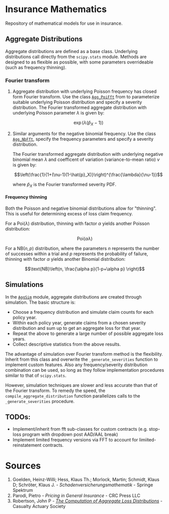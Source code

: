 # Insurance Mathematics

Repository of mathematical models for use in insurance. 

## Aggregate Distributions

Aggregate distributions are defined as a base class. Underlying distributions call directly from the `scipy.stats` module. Methods are designed to as flexible as possible, with some parameters overrideable (such as frequency thinning).

### Fourier transform

1. Aggregate distribution with underlying Poisson frequency has closed form Fourier transform. Use the class [`Agg_PoiFft`](pkg/src/fft_poisson.py) from to parameterize suitable underlying Poisson distribution and specify a severity distribution.
    The Fourier transformed aggregate distribution with underlying Poisson parameter $\lambda$ is given by:

    $$\exp\Big( \lambda (\hat{p}_X - 1) \Big)$$

2. Similar arguments for the negative binomial frequency. Use the class [`Agg_NbFft`](pkg/src/fft_nb.py), specify the frequency parameters and specify a severity distribution.

    The Fourier transformed aggregate distribution with underlying negative binomial mean $\lambda$ and coefficent of variation (variance-to-mean ratio) $\nu$ is given by:

    $$\left(\frac{1}{1+(\nu-1)(1-\hat{p}_X)}\right)^{\frac{\lambda}{\nu-1}}$$

    where $\hat{p}_X$ is the Fourier transformed severity PDF.

#### Frequency thinning

Both the Poisson and negative binomial distributions allow for "thinning". This is useful for determining excess of loss claim frequency. 

For a $\text{Poi}(\lambda)$ distribution, thinning with factor $\alpha$ yields another Poisson distribution:

$$\text{Poi}(\alpha \lambda)$$

For a $\text{NB}(n, p)$ distribution, where the parameters $n$ represents the number of successes within a trial and $p$ represents the probability of failure, thinning with factor $\alpha$ yields another Binomial distribution:

$$\text{NB}\left(n, \frac{\alpha p}{1-p+\alpha p} \right)$$

## Simulations

In the [`AggSim`](pkg/src/agg_sim.py) module, aggregate distributions are created through simulation. The basic structure is:

- Choose a frequency distribution and simulate claim counts for each policy year.
- Within each policy year, generate claims from a chosen severity distribution and sum up to get an aggregate loss for that year.
- Repeat the above to generate a large number of possible aggregate loss years.
- Collect descriptive statistics from the above results.

The advantage of simulation over Fourier transform method is the flexibility. Inherit from this class and overwrite the `_generate_severities` function to implement custom features. Also any frequency/severity distribution combination can be used, so long as they follow implementation procedures similar to that of `scipy.stats`.

However, simulation techniques are slower and less accurate than that of the Fourier transform. To remedy the speed, the `compile_aggregate_distribution` function parallelizes calls to the `_generate_severities` procedure.

## TODOs:

- Implement/inherit from fft sub-classes for custom contracts (e.g. stop-loss program with dropdown post AAD/AAL break)
- Implement limited frequency versions via FFT to account for limiited-reinstatement contracts.

# Sources

1. Goelden, Heinz-Willi; Hess, Klaus Th.; Morlock, Martin; Schmidt, Klaus D; Schröter, Klaus J. - *Schadenversicherungsmathematik* - Springe Spektrum
2. Parodi, Pietro - *Pricing in General Insurance* - CRC Press LLC
3. Robertson, John P - [*The Computation of Aggregate Loss Distributions*](https://www.casact.org/sites/default/files/2021-02/pubs_proceed_proceed92_92057.pdf) - Casualty Actuary Society
